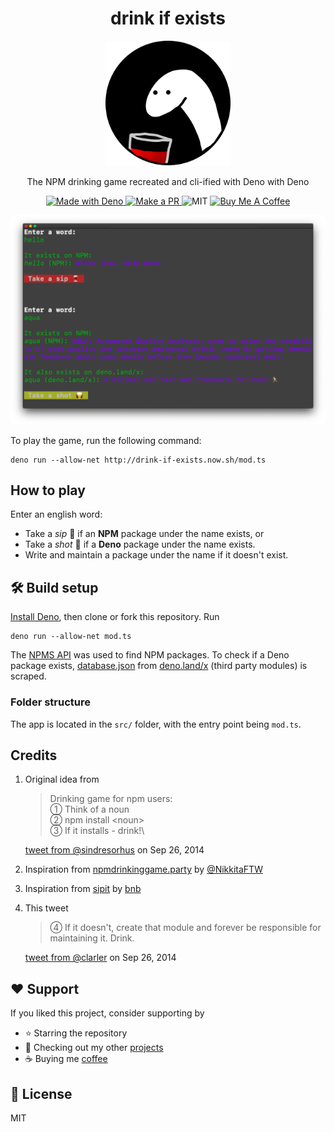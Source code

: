 <h1 align="center">drink if exists</h1>
<p align="center"><img height="200" alt="icon" src="./assets/icon.png" /></p>
<p align="center">The NPM drinking game recreated and cli-ified with Deno with Deno</p>

<p align="center">
  <a href="https://deno.land/">
    <img src="https://img.shields.io/badge/Made%20With-Deno-black?style=flat-square&" alt="Made with Deno" />
  </a>

  <a href="http://makeapullrequest.com/">
    <img src="https://img.shields.io/badge/PRs-welcome-brightgreen.svg?style=flat-square" alt="Make a PR" />
  </a>
  <img src="https://img.shields.io/github/license/ninest/drink-if-exists?style=flat-square" alt="MIT" />
  <a href="https://www.buymeacoffee.com/ninest">
    <img src="https://img.shields.io/badge/Donate-Buy%20Me%20A%20Coffee-orange.svg?style=flat-square" alt="Buy Me A Coffee">
  </a>
</p>

<p align="center"><img width="690" alt="demo" src="./assets/demo.png" /></p>

To play the game, run the following command:
```
deno run --allow-net http://drink-if-exists.now.sh/mod.ts
```

## How to play
Enter an english word:
- Take a *sip* 🍷 if an **NPM** package under the name exists, or
- Take a *shot* 🥃 if a **Deno** package under the name exists.
- Write and maintain a package under the name if it doesn't exist.

## 🛠 Build setup
[Install Deno](https://deno.land/#installation), then clone or fork this repository. Run 

```
deno run --allow-net mod.ts
```

The [NPMS API](https://npms.io/) was used to find NPM packages. To check if a Deno package exists, [database.json](https://github.com/denoland/deno_website2/blob/master/database.json) from [deno.land/x](https://deno.land/x/) (third party modules) is scraped.


### Folder structure
The app is located in the `src/` folder, with the entry point being `mod.ts`.

## Credits

1. Original idea from

    > Drinking game for npm users:\
      ➀ Think of a noun\
      ➁ npm install \<noun>\
      ➂ If it installs - drink!\

    [tweet from @sindresorhus](https://twitter.com/sindresorhus/status/515511151669805056?lang=en) on Sep 26, 2014

2. Inspiration from [npmdrinkinggame.party](https://npmdrinkinggame.party/) by [@NikkitaFTW](https://twitter.com/NikkitaFTW)

3. Inspiration from [sipit](https://www.npmjs.com/package/sipit) by [bnb](https://github.com/bnb)

4. This tweet

    > ④ If it doesn't, create that module and forever be responsible for maintaining it. Drink.

    [tweet from @clarler](https://twitter.com/clarler/status/515512435550486529) on Sep 26, 2014

## ♥️ Support
If you liked this project, consider supporting by
- ⭐️ Starring the repository
- 🎒 Checking out my other [projects](https://github.com/ninest)
- ☕️ Buying me [coffee](https://www.buymeacoffee.com/ninest)

## 📜 License
MIT